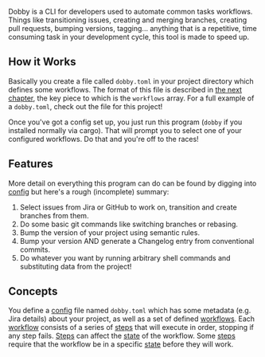 Dobby is a CLI for developers used to automate common tasks workflows. Things like transitioning issues, creating and merging branches, creating pull requests, bumping versions, tagging... anything that is a repetitive, time consuming task in your development cycle, this tool is made to speed up.

## How it Works

Basically you create a file called `dobby.toml` in your project directory which defines some workflows. The format of this file is described in [the next chapter][config], the key piece to which is the `workflows` array. For a full example of a `dobby.toml`, check out the file for this project!

Once you've got a config set up, you just run this program (`dobby` if you installed normally via cargo). That will prompt you to select one of your configured workflows. Do that and you're off to the races!

## Features

More detail on everything this program can do can be found by digging into [config] but here's a rough (incomplete) summary:

1. Select issues from Jira or GitHub to work on, transition and create branches from them.
2. Do some basic git commands like switching branches or rebasing.
3. Bump the version of your project using semantic rules.
4. Bump your version AND generate a Changelog entry from conventional commits.
5. Do whatever you want by running arbitrary shell commands and substituting data from the project!

## Concepts

You define a [config] file named `dobby.toml` which has some metadata (e.g. Jira details) about your project, as well as a set of defined [workflows][workflow]. Each [workflow] consists of a series of [steps][step] that will execute in order, stopping if any step fails. [Steps][step] can affect the [state] of the workflow. Some [steps][step] require that the workflow be in a specific [state] before they will work.

[config]: config/config.md
[workflow]: workflow.md
[step]: step.md
[state]: state.md
